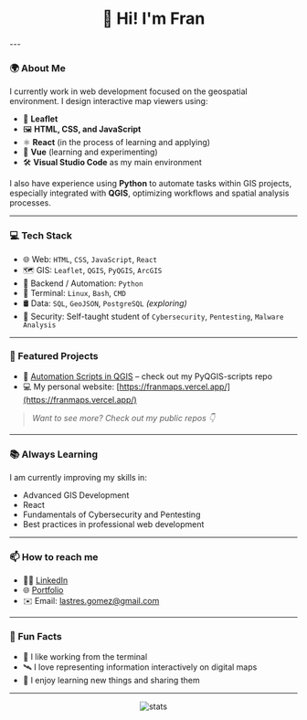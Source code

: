 <h1 align="center">👋 Hi! I'm Fran</h1>
---

### 🌍 About Me

I currently work in web development focused on the geospatial environment. I design interactive map viewers using:

- 🧭 **Leaflet**
- 🖼️ **HTML, CSS, and JavaScript**
- ⚛️ **React** (in the process of learning and applying)
- 🖖 **Vue** (learning and experimenting)
- 🛠️ **Visual Studio Code** as my main environment

I also have experience using **Python** to automate tasks within GIS projects, especially integrated with **QGIS**, optimizing workflows and spatial analysis processes.

---

### 💻 Tech Stack

- 🌐 Web: `HTML`, `CSS`, `JavaScript`, `React`
- 🗺️ GIS: `Leaflet`, `QGIS`, `PyQGIS`, `ArcGIS`
- 🐍 Backend / Automation: `Python`
- 🐚 Terminal: `Linux`, `Bash`, `CMD`
- 🛢️ Data: `SQL`, `GeoJSON`, `PostgreSQL` *(exploring)*
- 🔐 Security: Self-taught student of `Cybersecurity`, `Pentesting`, `Malware Analysis`

---

### 🚀 Featured Projects

- 🐍 [Automation Scripts in QGIS](https://github.com/95devFran/PyQGIS-Scripts) – check out my PyQGIS-scripts repo
- 💻 My personal website: [https://franmaps.vercel.app/](https://franmaps.vercel.app/)

> *Want to see more? Check out my public repos 👇*

---

### 📚 Always Learning

I am currently improving my skills in:

- Advanced GIS Development
- React
- Fundamentals of Cybersecurity and Pentesting
- Best practices in professional web development

---

### 📫 How to reach me

- 🧑‍💼 [LinkedIn](https://www.linkedin.com/in/francisco-lastres-gomez/)
- 🌐 [Portfolio](https://franmaps.vercel.app/)
- ✉️ Email: lastres.gomez@gmail.com

---

### 🎯 Fun Facts

- 🐧 I like working from the terminal
- 🛰️ I love representing information interactively on digital maps
- 💬 I enjoy learning new things and sharing them

---

<p align="center">
  <img src="https://github-readme-stats.vercel.app/api?username=95devFran&show_icons=true&theme=radical" alt="stats" />
</p>
